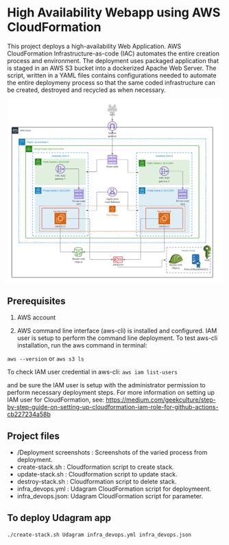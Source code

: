 # High Availability Webapp using AWS CloudFormation


This project deploys a high-availability Web Application. 
AWS CloudFormation Infrastructure-as-code (IAC) automates the entire creation process and environment. The deployment uses packaged application that is staged in an AWS S3 bucket into a dockerized Apache Web Server. The script, written in a YAML files contains configurations needed to automate the entire deploymeny process so that the same coded infrastructure can be created, destroyed and recycled as when necessary.

![img-1](high_availability_webapp_infra_diagram.png)

## Prerequisites

1. AWS account

2. AWS command line interface (aws-cli) is installed and configured. IAM user is setup to perform the command line deployment. 
To test aws-cli installation, run the aws command in terminal:

`aws --version`
or 
`aws s3 ls`

To check IAM user credential in aws-cli:
`aws iam list-users`

and be sure the IAM user is setup with the administrator permission to perform necessary deployment steps. 
For more information on setting up IAM user for CloudFormation, see: 
https://medium.com/geekculture/step-by-step-guide-on-setting-up-cloudformation-iam-role-for-github-actions-cb227234a58b

## Project files

* /Deployment screenshots : Screenshots of the varied process from deployment.
* create-stack.sh : Cloudformation script to create stack. 
* update-stack.sh : Cloudformation script to update stack. 
* destroy-stack.sh : Cloudformation script to delete stack. 
* infra_devops.yml : Udagram CloudFormation script for deploymeent.
* infra_devops.json: Udagram CloudFormation script for parameter.

## To deploy Udagram app

`./create-stack.sh Udagram infra_devops.yml infra_devops.json`
